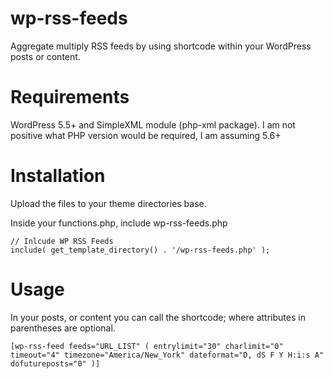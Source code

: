 # wp-rss-feeds
Aggregate multiply RSS feeds by using shortcode within your WordPress posts or content. 

# Requirements
WordPress 5.5+ and SimpleXML module (php-xml package). I am not positive what PHP version would be required, I am assuming 5.6+

# Installation
Upload the files to your theme directories base. 

Inside your functions.php, include wp-rss-feeds.php
```
// Inlcude WP RSS Feeds
include( get_template_directory() . '/wp-rss-feeds.php' );
```

# Usage
In your posts, or content you can call the shortcode; where attributes in parentheses are optional. 

```
[wp-rss-feed feeds="URL_LIST" ( entrylimit="30" charlimit="0" timeout="4" timezone="America/New_York" dateformat="D, dS F Y H:i:s A" dofutureposts="0" )]
```
